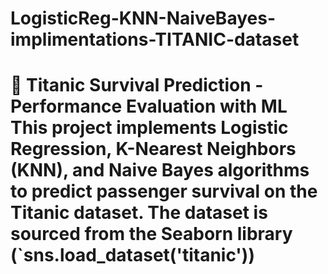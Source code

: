 # LogisticReg-KNN-NaiveBayes-implimentations-TITANIC-dataset
# 🚢 Titanic Survival Prediction - Performance Evaluation with ML  This project implements **Logistic Regression, K-Nearest Neighbors (KNN), and Naive Bayes** algorithms to predict passenger survival on the Titanic dataset.   The dataset is sourced from the **Seaborn library** (`sns.load_dataset('titanic'))
